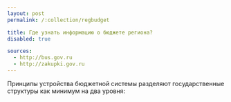 ```yaml
---
layout: post
permalink: /:collection/regbudget

title: Где узнать информацию о бюджете региона?
disabled: true

sources:
  - http://bus.gov.ru​
  - http://zakupki.gov.ru​
---
```


Принципы устройства бюджетной системы разделяют государственные структуры как минимум на два уровня:
